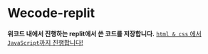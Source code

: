 # Wecode-replit

**위코드 내에서 진행하는 replit에서 쓴 코드를 저장합니다.**
<u>`html & css` 에서 `JavaScript`까지 진행합니다!</u>
